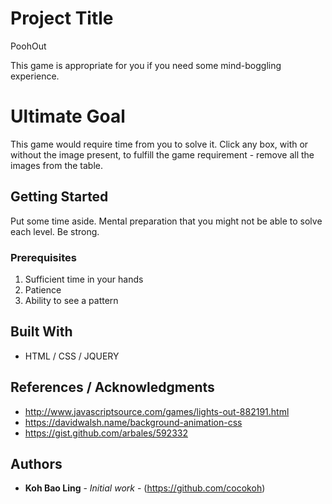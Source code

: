 # Project Title

PoohOut

This game is appropriate for you if you need some mind-boggling experience.

# Ultimate Goal

This game would require time from you to solve it. Click any box, with or without the image present, to fulfill the game requirement - remove all the images from the table.

## Getting Started

Put some time aside.
Mental preparation that you might not be able to solve each level.
Be strong.

### Prerequisites

1. Sufficient time in your hands
2. Patience
3. Ability to see a pattern

## Built With

* HTML / CSS / JQUERY

## References / Acknowledgments

*  http://www.javascriptsource.com/games/lights-out-882191.html
*  https://davidwalsh.name/background-animation-css
*  https://gist.github.com/arbales/592332

## Authors

* **Koh Bao Ling** - *Initial work* - (https://github.com/cocokoh)
